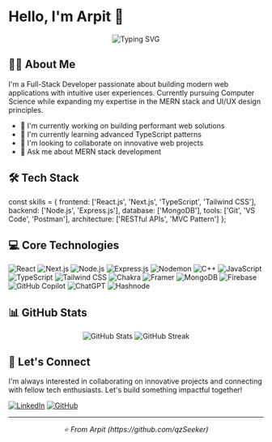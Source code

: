 # Hello, I'm Arpit 👋 

<div align="center">
  <img src="https://readme-typing-svg.herokuapp.com?font=Fira+Code&pause=1000&color=2F80ED&center=true&vCenter=true&width=435&lines=Full-Stack+Developer;MERN+Stack+Specialist;UI%2FUX+Enthusiast" alt="Typing SVG" />
</div>

## 👨‍💻 About Me

I'm a Full-Stack Developer passionate about building modern web applications with intuitive user experiences. Currently pursuing Computer Science while expanding my expertise in the MERN stack and UI/UX design principles.

- 🔭 I'm currently working on building performant web solutions
- 🌱 I'm currently learning advanced TypeScript patterns
- 👯 I'm looking to collaborate on innovative web projects
- 💬 Ask me about MERN stack development

## 🛠️ Tech Stack

const skills = {
    frontend: ['React.js', 'Next.js', 'TypeScript', 'Tailwind CSS'],
    backend: ['Node.js', 'Express.js'],
    database: ['MongoDB'],
    tools: ['Git', 'VS Code', 'Postman'],
    architecture: ['RESTful APIs', 'MVC Pattern']
};

## 💻 Core Technologies

![React](https://img.shields.io/badge/-React-61DAFB?style=flat-square&logo=react&logoColor=black)
![Next.js](https://img.shields.io/badge/-Next.js-000000?style=flat-square&logo=next.js&logoColor=white)
![Node.js](https://img.shields.io/badge/-Node.js-339933?style=flat-square&logo=node.js&logoColor=white)
![Express.js](https://img.shields.io/badge/-Express.js-000000?style=flat-square&logo=express&logoColor=white)
![Nodemon](https://img.shields.io/badge/NODEMON-%23323330.svg?style=for-the-badge&logo=nodemon&logoColor=%BBDEAD)
![C++](https://img.shields.io/badge/c++-%2300599C.svg?style=for-the-badge&logo=c%2B%2B&logoColor=white)
![JavaScript](https://img.shields.io/badge/-JavaScript-F7DF1E?style=flat-square&logo=javascript&logoColor=black)
![TypeScript](https://img.shields.io/badge/-TypeScript-3178C6?style=flat-square&logo=typescript&logoColor=white)
![Tailwind CSS](https://img.shields.io/badge/-Tailwind_CSS-38B2AC?style=flat-square&logo=tailwind-css&logoColor=white)
![Chakra](https://img.shields.io/badge/chakra-%234ED1C5.svg?style=for-the-badge&logo=chakraui&logoColor=white)
![Framer](https://img.shields.io/badge/Framer-black?style=for-the-badge&logo=framer&logoColor=blue)
![MongoDB](https://img.shields.io/badge/-MongoDB-47A248?style=flat-square&logo=mongodb&logoColor=white)
![Firebase](https://img.shields.io/badge/firebase-a08021?style=for-the-badge&logo=firebase&logoColor=ffcd34)
![GitHub Copilot](https://img.shields.io/badge/github_copilot-8957E5?style=for-the-badge&logo=github-copilot&logoColor=white)
![ChatGPT](https://img.shields.io/badge/chatGPT-74aa9c?style=for-the-badge&logo=openai&logoColor=white)
![Hashnode](https://img.shields.io/badge/Hashnode-2962FF?style=for-the-badge&logo=hashnode&logoColor=white)

## 📊 GitHub Stats

<div align="center">
  <img src="https://github-readme-stats.vercel.app/api?username=qzSeeker&show_icons=true&theme=tokyonight" alt="GitHub Stats" />
  <img src="https://github-readme-streak-stats.herokuapp.com/?user=YOUR_USERNAME&theme=tokyonight" alt="GitHub Streak" />
</div>

## 🤝 Let's Connect

I'm always interested in collaborating on innovative projects and connecting with fellow tech enthusiasts. Let's build something impactful together!

[![LinkedIn](https://img.shields.io/badge/LinkedIn-0077B5?style=for-the-badge&logo=linkedin&logoColor=white)](www.linkedin.com/in/arpityadav2005)
[![GitHub](https://img.shields.io/badge/GitHub-100000?style=for-the-badge&logo=github&logoColor=white)](https://www.github.com/qzSeeker)

---

<div align="center">
  <i>⭐️ From Arpit (https://github.com/qzSeeker)</i>
</div>
